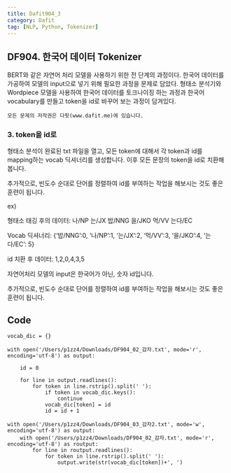 ```yaml
---
title: Dafit904_3
category: Dafit
tag: [NLP, Python, Tokenizer]
---
```



## DF904. 한국어 데이터 Tokenizer

BERT와 같은 자연어 처리 모델을 사용하기 위한 전 단계의 과정이다. 
한국어 데이터를 가공하여 모델의 input으로 넣기 위해 필요한 과정을 문제로 담았다. 
형태소 분석기와 Wordpiece 모델을 사용하여 한국어 데이터를 토크나이징 하는 과정과 한국어 vocabulary를 만들고 token을 id로 바꾸어 보는 과정이 담겨있다. 


~~~
모든 문제의 저작권은 다핏(www.dafit.me)에 있습니다. 
~~~

### 3. token을 id로 

형태소 분석이 완료된 txt 파일을 열고, 모든 token에 대해서 각 token과 id를 mapping하는 vocab 딕셔너리를 생성합니다. 이후 모든 문장의 token을 id로 치환해 봅니다. 

추가적으로, 빈도수 순대로 단어를 정렬하여 id를 부여하는 작업을 해보시는 것도 좋은 훈련이 됩니다. 

ex) 

형태소 태깅 후의 데이터: 나/NP 는/JX 밥/NNG 을/JKO 먹/VV 는다/EC

Vocab 딕셔너리: {‘밥/NNG’:0, ‘나/NP’:1, ‘는/JX’:2, ‘먹/VV’:3, ‘을/JKO’:4, ‘는다/EC’: 5}

id 치환 후 데이터: 1,2,0,4,3,5


자연어처리 모델의 input은 한국어가 아닌, 숫자 id입니다. 

추가적으로, 빈도수 순대로 단어를 정렬하여 id를 부여하는 작업을 해보시는 것도 좋은 훈련이 됩니다. 


## Code

~~~
vocab_dic = {}

with open('/Users/p1zz4/Downloads/DF904_02_감자.txt', mode='r', encoding='utf-8') as output: 

    id = 0 
    
    for line in output.readlines():
        for token in line.rstrip().split(' '):
            if token in vocab_dic.keys():
                continue
            vocab_dic[token] = id 
            id = id + 1
            
with open('/Users/p1zz4/Downloads/DF904_03_감자2.txt', mode='w', encoding='utf-8') as output:
    with open('/Users/p1zz4/Downloads/DF904_02_감자.txt', mode='r', encoding='utf-8') as routput: 
        for line in routput.readlines(): 
            for token in line.rstrip().split(' '): 
                output.write(str(vocab_dic[token])+', ')
~~~

